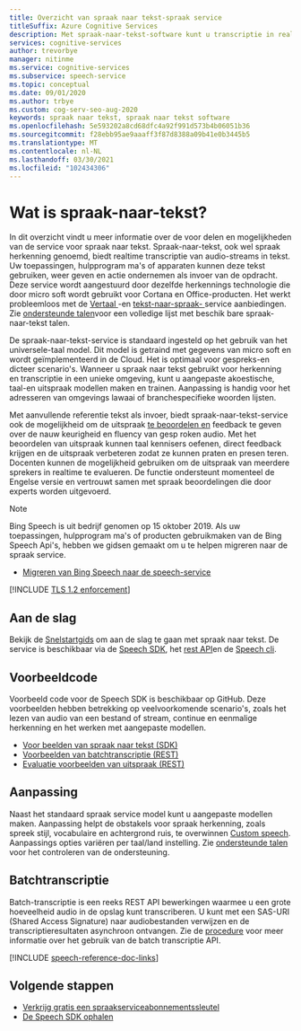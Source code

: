 ```yaml
---
title: Overzicht van spraak naar tekst-spraak service
titleSuffix: Azure Cognitive Services
description: Met spraak-naar-tekst-software kunt u transcriptie in realtime omzetten in tekst. Uw toepassingen, hulpprogram ma's of apparaten kunnen deze tekst invoer gebruiken, weer geven en actie ondernemen. Dit artikel bevat een overzicht van de voor delen en mogelijkheden van de service voor spraak naar tekst.
services: cognitive-services
author: trevorbye
manager: nitinme
ms.service: cognitive-services
ms.subservice: speech-service
ms.topic: conceptual
ms.date: 09/01/2020
ms.author: trbye
ms.custom: cog-serv-seo-aug-2020
keywords: spraak naar tekst, spraak naar tekst software
ms.openlocfilehash: 5e593202a8cd68dfc4a92f991d573b4b06051b36
ms.sourcegitcommit: f28ebb95ae9aaaff3f87d8388a09b41e0b3445b5
ms.translationtype: MT
ms.contentlocale: nl-NL
ms.lasthandoff: 03/30/2021
ms.locfileid: "102434306"
---
```

# <a name="what-is-speech-to-text"></a>Wat is spraak-naar-tekst?

In dit overzicht vindt u meer informatie over de voor delen en mogelijkheden van de service voor spraak naar tekst.
Spraak-naar-tekst, ook wel spraak herkenning genoemd, biedt realtime transcriptie van audio-streams in tekst. Uw toepassingen, hulpprogram ma's of apparaten kunnen deze tekst gebruiken, weer geven en actie ondernemen als invoer van de opdracht. Deze service wordt aangestuurd door dezelfde herkennings technologie die door micro soft wordt gebruikt voor Cortana en Office-producten. Het werkt probleemloos met de <a href="./speech-translation.md" target="_blank">Vertaal </a> -en <a href="./text-to-speech.md" target="_blank">tekst-naar-spraak- </a> service aanbiedingen. Zie [ondersteunde talen](language-support.md#speech-to-text)voor een volledige lijst met beschik bare spraak-naar-tekst talen.

De spraak-naar-tekst-service is standaard ingesteld op het gebruik van het universele-taal model. Dit model is getraind met gegevens van micro soft en wordt geïmplementeerd in de Cloud. Het is optimaal voor gespreks-en dicteer scenario's. Wanneer u spraak naar tekst gebruikt voor herkenning en transcriptie in een unieke omgeving, kunt u aangepaste akoestische, taal-en uitspraak modellen maken en trainen. Aanpassing is handig voor het adresseren van omgevings lawaai of branchespecifieke woorden lijsten.

Met aanvullende referentie tekst als invoer, biedt spraak-naar-tekst-service ook de mogelijkheid om de uitspraak [te beoordelen en](rest-speech-to-text.md#pronunciation-assessment-parameters) feedback te geven over de nauw keurigheid en fluency van gesp roken audio. Met het beoordelen van uitspraak kunnen taal kennisers oefenen, direct feedback krijgen en de uitspraak verbeteren zodat ze kunnen praten en presen teren. Docenten kunnen de mogelijkheid gebruiken om de uitspraak van meerdere sprekers in realtime te evalueren. De functie ondersteunt momenteel de Engelse versie en vertrouwt samen met spraak beoordelingen die door experts worden uitgevoerd.

> [!NOTE]
> Bing Speech is uit bedrijf genomen op 15 oktober 2019. Als uw toepassingen, hulpprogram ma's of producten gebruikmaken van de Bing Speech Api's, hebben we gidsen gemaakt om u te helpen migreren naar de spraak service.
> - [Migreren van Bing Speech naar de speech-service](how-to-migrate-from-bing-speech.md)

[!INCLUDE [TLS 1.2 enforcement](../../../includes/cognitive-services-tls-announcement.md)]

## <a name="get-started"></a>Aan de slag

Bekijk de [Snelstartgids](get-started-speech-to-text.md) om aan de slag te gaan met spraak naar tekst. De service is beschikbaar via de [Speech SDK](speech-sdk.md), het [rest API](rest-speech-to-text.md#pronunciation-assessment-parameters)en de [Speech cli](spx-overview.md).

## <a name="sample-code"></a>Voorbeeldcode

Voorbeeld code voor de Speech SDK is beschikbaar op GitHub. Deze voorbeelden hebben betrekking op veelvoorkomende scenario's, zoals het lezen van audio van een bestand of stream, continue en eenmalige herkenning en het werken met aangepaste modellen.

- [Voor beelden van spraak naar tekst (SDK)](https://github.com/Azure-Samples/cognitive-services-speech-sdk)
- [Voorbeelden van batchtranscriptie (REST)](https://github.com/Azure-Samples/cognitive-services-speech-sdk/tree/master/samples/batch)
- [Evaluatie voorbeelden van uitspraak (REST)](rest-speech-to-text.md#pronunciation-assessment-parameters)

## <a name="customization"></a>Aanpassing

Naast het standaard spraak service model kunt u aangepaste modellen maken. Aanpassing helpt de obstakels voor spraak herkenning, zoals spreek stijl, vocabulaire en achtergrond ruis, te overwinnen [Custom speech](./custom-speech-overview.md). Aanpassings opties variëren per taal/land instelling. Zie [ondersteunde talen](./language-support.md) voor het controleren van de ondersteuning.

## <a name="batch-transcription"></a>Batchtranscriptie

Batch-transcriptie is een reeks REST API bewerkingen waarmee u een grote hoeveelheid audio in de opslag kunt transcriberen. U kunt met een SAS-URI (Shared Access Signature) naar audiobestanden verwijzen en de transcriptieresultaten asynchroon ontvangen. Zie de [procedure](batch-transcription.md) voor meer informatie over het gebruik van de batch transcriptie API.

[!INCLUDE [speech-reference-doc-links](includes/speech-reference-doc-links.md)]

## <a name="next-steps"></a>Volgende stappen

- [Verkrijg gratis een spraakserviceabonnementssleutel](overview.md#try-the-speech-service-for-free)
- [De Speech SDK ophalen](speech-sdk.md)